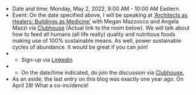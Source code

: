 - Date and time: Monday, May 2, 2022, 9:00 AM - 10:00 AM Eastern.
- Event: On the date specified above, I will be speaking at [‘Architects as Healers: Buildings as Medicine’](https://www.linkedin.com/company/architectingcoach/) with Megan Mazzocco and Angela Mazzi via [Clubhouse](https://www.clubhouse.com/) (Actual link to the room below). We will talk about how to feed all humans (all life really) quality and nutritious foods making use of 100% sustainable means. As well, power sustainable cycles of abundance. It would be great if you can join!
- - Sign-up via [Linkedin](https://www.linkedin.com/events/architectsashealers-buildingsas6925514389949218816/about/)
- - On the date/time indicated, do join the discussion via [Clubhouse.](https://www.clubhouse.com/event/m3gZNyXv?utm_medium=ch_event&utm_campaign=xLb1XSwHg1eT48aikSh2ag-169015) 
- As an aside, the last entry on this blog was exactly one year ago. On April 28! What a co-incidence!
